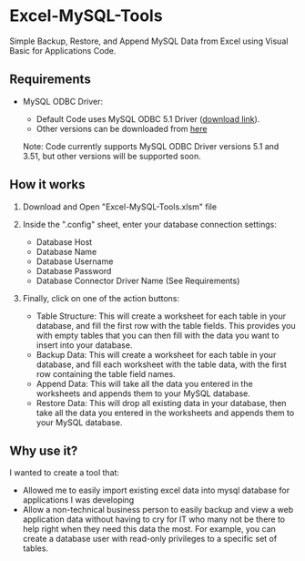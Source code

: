 # Excel-MySQL-Tools
Simple Backup, Restore, and Append MySQL Data from Excel using Visual Basic for Applications Code.

## Requirements

- MySQL ODBC Driver:
	- Default Code uses MySQL ODBC 5.1 Driver ([download link](http://dev.mysql.com/get/Downloads/Connector-ODBC/5.1/mysql-connector-odbc-5.1.13-win32.msi)).
	- Other versions can be downloaded from [here](http://dev.mysql.com/downloads/connector/odbc/)

    Note: Code currently supports MySQL ODBC Driver versions 5.1 and 3.51, but other versions will be supported soon. 

## How it works

1. Download and Open "Excel-MySQL-Tools.xlsm" file

2. Inside the ".config" sheet, enter your database connection settings:
	- Database Host
	- Database Name
	- Database Username
	- Database Password
	- Database Connector Driver Name (See Requirements)

3. Finally, click on one of the action buttons:
	- Table Structure: This will create a worksheet for each table in your database, and fill the first row with the table fields. This provides you with empty tables that you can then fill with the data you want to insert into your database.
	- Backup Data: This will create a worksheet for each table in your database, and fill each worksheet with the table data, with the first row containing the table field names.
	- Append Data: This will take all the data you entered in the worksheets and appends them to your MySQL database.
	- Restore Data: This will drop all existing data in your database, then take all the data you entered in the worksheets and appends them to your MySQL database.

## Why use it?

I wanted to create a tool that:
- Allowed me to easily import existing excel data into mysql database for applications I was developing
- Allow a non-technical business person to easily backup and view a web application data without having to cry for IT who many not be there to help right when they need this data the most. For example, you can create a database user with read-only privileges to a specific set of tables.